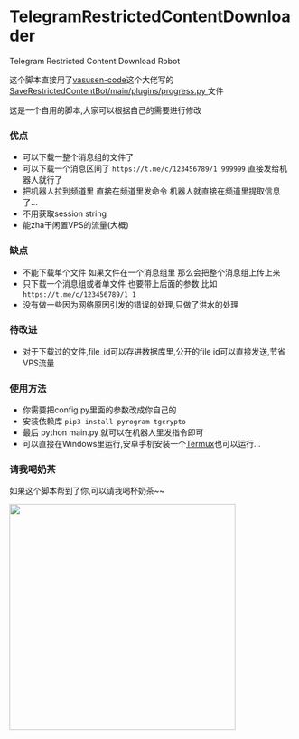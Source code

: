 # TelegramRestrictedContentDownloader
Telegram Restricted Content Download Robot

这个脚本直接用了[vasusen-code](https://github.com/vasusen-code)这个大佬写的[SaveRestrictedContentBot/main/plugins/progress.py ](https://github.com/vasusen-code/SaveRestrictedContentBot/blob/master/main/plugins/progress.py)文件

这是一个自用的脚本,大家可以根据自己的需要进行修改

### 优点

- 可以下载一整个消息组的文件了
- 可以下载一个消息区间了 `https://t.me/c/123456789/1 999999` 直接发给机器人就行了
- 把机器人拉到频道里 直接在频道里发命令 机器人就直接在频道里提取信息了...
- 不用获取session string
- 能zha干闲置VPS的流量(大概)

### 缺点

- 不能下载单个文件 如果文件在一个消息组里 那么会把整个消息组上传上来
- 只下载一个消息组或者单文件 也要带上后面的参数 比如 `https://t.me/c/123456789/1 1`
- 没有做一些因为网络原因引发的错误的处理,只做了洪水的处理

### 待改进

- 对于下载过的文件,file_id可以存进数据库里,公开的file id可以直接发送,节省VPS流量

### 使用方法 

- 你需要把config.py里面的参数改成你自己的
- 安装依赖库 `pip3 install pyrogram tgcrypto`
- 最后 python main.py 就可以在机器人里发指令即可
- 可以直接在Windows里运行,安卓手机安装一个[Termux](https://www.bilibili.com/read/cv17211082)也可以运行...

### 请我喝奶茶

如果这个脚本帮到了你,可以请我喝杯奶茶~~

<img src="https://s2.loli.net/2023/06/26/KHrT7CZvNdcobmg.jpg" width="400px" alt="">

